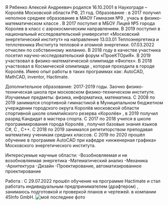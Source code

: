 Я Рябенко Алексей Андреевич родился 16.10.2001 в Наукограде – Королёв Московской области РФ, 21 год. Образование : в 2017 получил неполное среднее образование в МАОУ Гимназия №9 , учась в физико-математическом классе . В 2017 поступил в МБОУ Лицей №5 города Королев в класс с аэрокосмическим направлением. В 2019 поступил в национальный исследовательский университет «Московский энергетический институт» на направление 13.03.01 Теплоэнергетика и теплотехника Института тепловой и атомной энергетики. 07.03.2022 отчислен по собственному желанию. В 2018 году в качестве участника посетил научно-исследовательский форум «ПроеКТОриЯ». В 2019 участвовал в физико-математической олимпиаде «Физтех». В 2018 участвовал в Космической олимпиаде , которая проходила в городе Королёв. Имею опыт работы в таких программах как: AutoCAD, MathCAD, inventor, Hactimate.

Дополнительное образование:
2017-2019 годы.
Заочно физико-техническая школа при московском физико-техническом институте.
Изучаемые предметы: физика, информатика, математика.
С 2008 по 2019 занимался спортивной гимнастикой в Муниципальном бюджетном учерждении городского округа Королёв московской области спортивной школе олимпийского резерва «Королёв»   , в 2019 получил разряд Кандидат в мастера спорта.
С 2017 по 2018 учился в школе программирования города Королёв , получил базовые знания языков C#, C , C++.
C 2018 по 2019 занимался репетиторством преподавая математику ученикам средних классов.
С 2019 по 2020 прошёл обучение в программе AutoCAD при кафедре «инженерная графика» Московского энергетического института.

Интересуемые научные области:
-Возобновляемая и не возобновляемая энергетика
-Математический анализ
-Механика
-Архитектура
-Дизайн
-Проектирование, автоматизированное проектирование 

Работа :
С 29.07.2022 прошёл обучение на программе Hactimate и стал работать индивидуальным предпринимателем (драфтером) , занимаюсь подготовкой и проверкой планов  и чертежей.
в компании 45Info GmbH.
<image src="(https://sun9-43.userapi.com/impg/QJJnHxU-jVclU-PiKibt68S1w388eJh0vg9NKw/irueIFVOG7E.jpg?size=1201x1600&quality=95&sign=a2e4fa65e0e22893b4738adcd21db54e&type=album)" alt="моё последнее фото">
